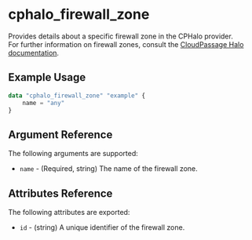 # cphalo_firewall_zone

Provides details about a specific firewall zone in the CPHalo provider.  
For further information on firewall zones, consult the
[CloudPassage Halo documentation](https://library.cloudpassage.com/help/cloudpassage-api-documentation#firewall-zones).

## Example Usage

```terraform
data "cphalo_firewall_zone" "example" {
	name = "any"
}
```

## Argument Reference

The following arguments are supported:

* `name` - (Required, string) The name of the firewall zone.

## Attributes Reference

The following attributes are exported:

* `id` - (string) A unique identifier of the firewall zone.

